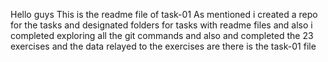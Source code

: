Hello guys 
This is the readme file of task-01
As mentioned i created a repo for the tasks and designated folders for tasks with readme files
and also i completed exploring all the git commands and also and completed the 23 exercises and the data relayed to the exercises are there is the task-01 file
